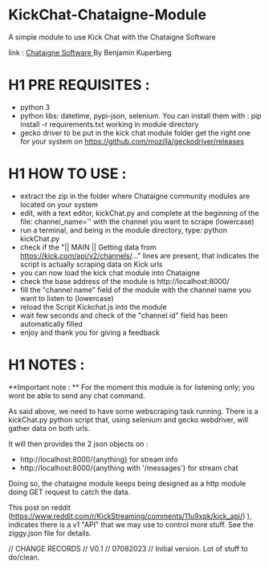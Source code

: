 # KickChat-Chataigne-Module
A simple module to use Kick Chat with the Chataigne Software

link :  <a href="http://benjamin.kuperberg.fr/chataigne/en" target="_blank">Chataigne Software </a> By Benjamin Kuperberg

# H1 PRE REQUISITES : 
  - python 3
  - python libs: datetime, pypi-json, selenium. You can install them with : pip install -r requirements.txt  working in module directory
  - gecko driver to be put in the kick chat module folder get the right one for your system on https://github.com/mozilla/geckodriver/releases 
  
 # H1 HOW TO USE :
   - extract the zip in the folder where Chataigne community modules are located on your system
   - edit, with a text editor, kickChat.py and complete at the beginning of the file:  channel_name='' with the channel you want to scrape (lowercase)
   - run a terminal, and being in the module directory, type: python kickChat.py
   - check if the "|| MAIN ||  Getting data from https://kick.com/api/v2/channels/..." lines are present, that indicates the script is actually scraping data on Kick urls
   - you can now load the kick chat module into Chataigne
   - check the base address of the module is http://localhost:8000/
   - fill the "channel name" field of the module with the channel name you want to listen to (lowercase)
   - reload the Script Kickchat.js into the module
   - wait few seconds and check of the "channel id" field has been automatically filled
   - enjoy and thank you for giving a feedback

# H1 NOTES :
**Important note : ** For the moment this module is for listening only; you wont be able to send any chat command.

As said above, we need to have some webscraping task running.
There is a kickChat.py python script that, using selenium and gecko webdriver, will gather data on both urls.

It will then provides the 2 json objects on :
  -  http://localhost:8000/{anything}                    for stream info
  -  http://localhost:8000/{anything with '/messages'} for stream chat 

Doing so, the chataigne module keeps being designed as a http module doing GET request to catch the data.

This post on reddit (https://www.reddit.com/r/KickStreaming/comments/11u9xpk/kick_api/) ), indicates there is a v1 "API" that we may use to control more stuff.
See the ziggy.json file for details.

// CHANGE RECORDS //
V0.1    // 07082023 // Initial version. Lot of stuff to do/clean.


